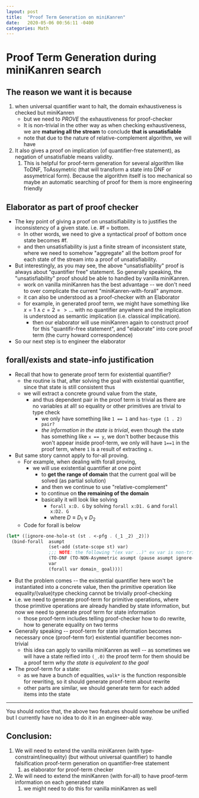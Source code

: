 ```yaml
---
layout: post
title:  "Proof Term Generation on miniKanren"
date:   2020-05-06 00:56:11 -0400
categories: Math
---
```

# Proof Term Generation during miniKanren search
## The reason we want it is because
  1. when universal quantifier want to halt, the domain exhaustiveness is checked but miniKanren
     * but we need to *PROVE* the exhaustiveness for proof-checker
     * It is non-trivial in the other way as when checking exhaustiveness, we are **maturing all the stream** to conclude **that is unsatisfiable**
     * note that due to the nature of relative-complement algorithm, we will have
  2. It also gives a proof on implication (of quantifier-free statement), as negation of unsatisfiable means validity.    
     1. This is helpful for proof-term generation for several algorithm like ToDNF, ToAssymetric (that will transform a state into DNF or assymetrical form). Because the algorithm itself is too mechanical so maybe an automatic searching of proof for them is more engineering friendly
## Elaborator as part of proof checker
* The key point of giving a proof on unsatisifiability is to justifies the inconsistency of a given state. i.e. #f = bottom. 
  * In other words, we need to give a syntactical proof of bottom once state becomes #f.
  * and then unsatisfiability is just a finite stream of inconsistent state, where we need to somehow "aggregate" all the bottom proof for each state of the stream into a proof of unsatisfiability.
* But interestingly, as you may see, the above "unsatisfiability" proof is always about "quantifier free" statement. So generally speaking, the "unsatisfiability" proof should be able to handled by vanilla miniKanren.
  * work on vanilla miniKanren has the best advantage -- we don't need to over complicate the current "miniKanren-with-forall" anymore. 
  * it can also be understood as a proof-checker with an Elaborator
  * for example, in generated proof term, we might have something like $x=1 \land c=2 => ...$ with no quantifier anywhere and the implication is understood as semantic implication (i.e. classical implication).
    * then our elaborator will use miniKanren again to construct proof for this "quantifir-free statement", and "elaborate" into core proof term (the curry howard correspondence)
* So our next step is to engineer the elaborator

## forall/exists and state-info justification
* Recall that how to generate proof term for existential quantifier?
  * the routine is that, after solving the goal with existential quantifier, since that state is still consistent thus
  * we will extract a concrete ground value from the state,
    * and thus dependent pair in the proof term is trivial as there are no variables at all! so equality or other primitives are trivial to type check
      * we only have something like `1 == 1` and `has-type (1 . 2) pair?` 
      * *the information in the state is trivial*, even though the state has something like `x == y`, we don't bother because this won't appear inside proof-term, we only will have `1==1` in the proof term, where `1` is a result of extracting `x`. 
* But same story cannot apply to for-all proving.
  * For example, when dealing with forall proving, 
    * we will use existential quantifier at one point
      * to **get the range of domain** that the current goal will be solved (as partial solution)
      * and then we continue to use "relative-complement" 
      * to continue on **the remaining of the domain**
      * basically it will look like solving 
        * `forall x:D. G` by solving `forall x:D1. G` and `forall x:D2. G`
        * where $D \equiv D_1 \lor D_2$
  * Code for forall is below
```Scheme
(let* ([ignore-one-hole-st (st . <-pfg . (_1 _2) _2)])
  (bind-forall  asumpt
                (set-add (state-scope st) var)
                ;;; NOTE: the following "(ex var ..)" ex var is non-trivial and not removable.
                (TO-DNF (TO-NON-Asymmetric asumpt (pause asumpt ignore-one-hole-st (ex var (conj domain_ goal)))) )  
                var 
                (forall var domain_ goal)))]
```
* But the problem comes -- the existential quantifier here won't be instantiated into a concrete value, then the primitive operation like equality/(value)type checking cannot be trivially proof-checking
* i.e. we need to generate proof-term for primitive operations, where those primitive operations are already handled by state information, but now we need to generate proof term for state information
  * those proof-term includes telling proof-checker how to do rewrite, how to generate equality on two terms
* Generally speaking -- proof-term for state information becomes necessary once (proof-term for) existential quantifier becomes non-trivial
  * this idea can apply to vanilla miniKanren as well -- as sometimes we will have a state reified into `(_.0)` the proof term for them should be a proof term *why the state is equivalent to the goal*
* The proof-term for a state:
  * as we have a bunch of equalities, `walk*` is the function responsible for rewriting, so it should generate proof-term about rewrite
  * other parts are similar, we should generate term for each added items into the state
***

You should notice that, the above two features should somehow be unified but I currently have no idea to do it in an engineer-able way.
## Conclusion:
1. We will need to extend the vanilla miniKanren (with type-constraint/inequality) (but without universal quantifier) to handle falsification proof-term generation on quantifier-free statement
   1. as elaborator for proof-term checker
2. We will need to extend the miniKanren (with for-all) to have proof-term information on each generated state
   1. we might need to do this for vanilla miniKanren as well